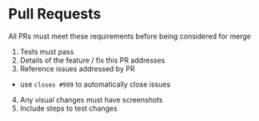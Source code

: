 # Pull Requests
All PRs must meet these requirements before being considered for merge

1. Tests must pass
2. Details of the feature / fix this PR addresses
3. Reference issues addressed by PR
  - use `closes #999` to automatically close issues
4. Any visual changes must have screenshots
5. Include steps to test changes
